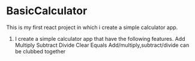 # BasicCalculator
This is my first react project in which i create a simple calculator app.
1. I create a simple calculator app that have the following features.
Add
Multiply
Subtract
Divide
Clear
Equals
Add/multiply,subtract/divide can be clubbed together
